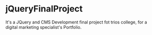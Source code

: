 # jQueryFinalProject
It's a JQuery and CMS Development final project fot trios college, for a digital marketing specialist's Portfolio. 
